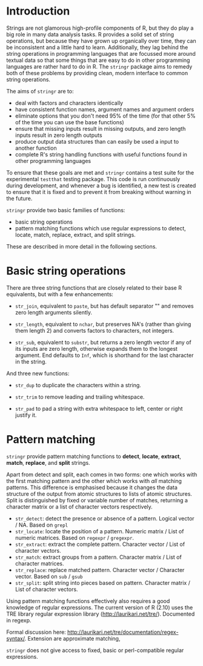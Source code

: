 # Introduction

Strings are not glamorous high-profile components of R, but they do play a big role in many data analysis tasks.  R provides a solid set of string operations, but because they have grown up organically over time, they can be inconsistent and a little hard to learn.  Additionally, they lag behind the string operations in programming languages that are focussed more around textual data so that some things that are easy to do in other programming languages are rather hard to do in R.  The `stringr` package aims to remedy both of these problems by providing clean, modern interface to common string operations.  

The aims of `stringr` are to:

 * deal with factors and characters identically
 * have consistent function names, argument names and argument orders
 * eliminate options that you don't need 95% of the time (for that other 5% of the time you can use the base functions)
 * ensure that missing inputs result in missing outputs, and zero length inputs result in zero length outputs
 * produce output data structures than can easily be used a input to another function 
 * complete R's string handling functions with useful functions found in other programming languages

To ensure that these goals are met and `stringr` contains a test suite for the experimental `testthat` testing package.  This code is run continuously during development, and whenever a bug is identified, a new test is created to ensure that it is fixed and to prevent it from breaking without warning in the future.

`stringr` provide two basic families of functions:

 * basic string operations 
 * pattern matching functions which use regular expressions to detect, locate, match, replace, extract, and split strings.

These are described in more detail in the following sections.

# Basic string operations

There are three string functions that are closely related to their base R equivalents, but with a few enhancements: 

* `str_join`, equivalent to `paste`, but has default separator "" and removes  zero length arguments silently.

* `str_length`, equivalent to `nchar`, but preserves NA's (rather than giving them length 2) and converts factors to characters, not integers.

* `str_sub`, equivalent to `substr`, but returns a zero length vector if any of its inputs are zero length, otherwise expands them to the longest argument.  End defaults to `Inf`, which is shorthand for the last character in the string.

And three new functions:

* `str_dup` to duplicate the characters within a string.

* `str_trim` to remove leading and trailing whitespace.

* `str_pad` to pad a string with extra whitespace to left, center or right justify it.

# Pattern matching

`stringr` provide pattern matching functions to **detect**, **locate**, **extract**, **match**, **replace**, and **split** strings.  

Apart from detect and split, each comes in two forms: one which works with the first matching pattern and the other which works with _all_ matching patterns. This difference is emphasised because it changes the data structure of the output from atomic structures to lists of atomic structures.  Split is distinguished by fixed or variable number of matches, returning a character matrix or a list of character vectors respectively.

 * `str_detect`: detect the presence or absence of a pattern.  Logical vector / NA.  Based on  `grepl`
 * `str_locate`: locate the position of a pattern.  Numeric matrix / List of numeric matrices.  Based on  `regexpr` / `gregexpr`.
 * `str_extract`: extract the complete pattern.  Character vector / List of character vectors.  
 * `str_match`: extract groups from a pattern.  Character matrix / List of character matrices.
 * `str_replace`: replace matched pattern.  Character vector / Character vector.  Based on `sub` / `gsub`
 * `str_split`: split string into pieces based on pattern. Character matrix / List of character vectors.

Using pattern matching functions effectively also requires a good knowledge of regular expressions.  The current version of R (2.10) uses the TRE library regular expression library (http://laurikari.net/tre/).  Documented in regexp.  

Formal discussion here: http://laurikari.net/tre/documentation/regex-syntax/.  Extension are approximate matching, 

`stringr` does not give access to fixed, basic or perl-compatible regular expressions.

